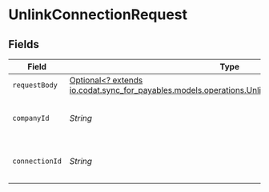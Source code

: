 # UnlinkConnectionRequest


## Fields

| Field                                                                                                                                                            | Type                                                                                                                                                             | Required                                                                                                                                                         | Description                                                                                                                                                      | Example                                                                                                                                                          |
| ---------------------------------------------------------------------------------------------------------------------------------------------------------------- | ---------------------------------------------------------------------------------------------------------------------------------------------------------------- | ---------------------------------------------------------------------------------------------------------------------------------------------------------------- | ---------------------------------------------------------------------------------------------------------------------------------------------------------------- | ---------------------------------------------------------------------------------------------------------------------------------------------------------------- |
| `requestBody`                                                                                                                                                    | [Optional<? extends io.codat.sync_for_payables.models.operations.UnlinkConnectionUpdateConnection>](../../models/operations/UnlinkConnectionUpdateConnection.md) | :heavy_minus_sign:                                                                                                                                               | N/A                                                                                                                                                              |                                                                                                                                                                  |
| `companyId`                                                                                                                                                      | *String*                                                                                                                                                         | :heavy_check_mark:                                                                                                                                               | Unique identifier for a company.                                                                                                                                 | 8a210b68-6988-11ed-a1eb-0242ac120002                                                                                                                             |
| `connectionId`                                                                                                                                                   | *String*                                                                                                                                                         | :heavy_check_mark:                                                                                                                                               | Unique identifier for a connection.                                                                                                                              | 2e9d2c44-f675-40ba-8049-353bfcb5e171                                                                                                                             |
